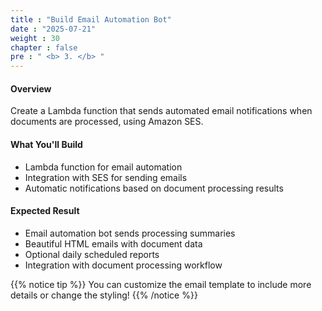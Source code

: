 ```yaml
---
title : "Build Email Automation Bot"
date : "2025-07-21"
weight : 30
chapter : false
pre : " <b> 3. </b> "
---
```


#### Overview
Create a Lambda function that sends automated email notifications when documents are processed, using Amazon SES.

#### What You'll Build
- Lambda function for email automation
- Integration with SES for sending emails
- Automatic notifications based on document processing results

#### Expected Result
- Email automation bot sends processing summaries
- Beautiful HTML emails with document data
- Optional daily scheduled reports
- Integration with document processing workflow

{{% notice tip %}}
You can customize the email template to include more details or change the styling!
{{% /notice %}}